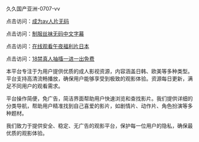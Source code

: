 久久国产亚洲-0707-vv

点击访问：<a href="https://bsdf-5f5.pages.dev/">成为av人片无码</a>

点击访问：<a href="https://cfad.pages.dev/">制服丝袜无码中文字幕</a>

点击访问：<a href="https://gfd-5xg.pages.dev/">在线观看午夜福利片日本</a>

点击访问：<a href="https://fdhf-454.pages.dev/">18禁真人抽搐一进一出免费</a>

本平台专注于为用户提供优质的成人影视资源，内容涵盖日韩、欧美等多种类型。平台支持高清流畅播放，确保用户能够享受到极致的观影体验。资源每日更新，满足不同用户的观看需求。

平台操作简便，免广告，简洁界面帮助用户快速浏览和查找影片。我们提供详细的分类导航，帮助用户精准找到自己喜爱的影片，如剧情片、动作片、角色扮演等多种题材。

我们致力于提供安全、稳定、无广告的观影平台，保护每一位用户的隐私，确保最优质的观影体验。

<span style="display:none;">[Canonical link](https://github.com/XX20250707/XX02 ）</span>
